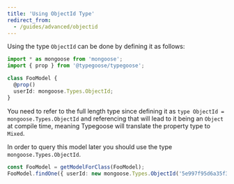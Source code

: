 ```yaml
---
title: 'Using ObjectId Type'
redirect_from:
  - /guides/advanced/objectid
---
```


Using the type `ObjectId` can be done by defining it as follows:

```ts
import * as mongoose from 'mongoose';
import { prop } from '@typegoose/typegoose';

class FooModel {
  @prop()
  userId: mongoose.Types.ObjectId;
}
```

You need to refer to the full length type since defining it as `type ObjectId = mongoose.Types.ObjectId` and referencing that will lead to
it being an `Object` at compile time, meaning Typegoose will translate the property type to `Mixed`.

In order to query this model later you should use the type `mongoose.Types.ObjectId`.

```ts
const FooModel = getModelForClass(FooModel);
FooModel.findOne({ userId: new mongoose.Types.ObjectId('5e997f95d6a35f3a0def3339') });
```
